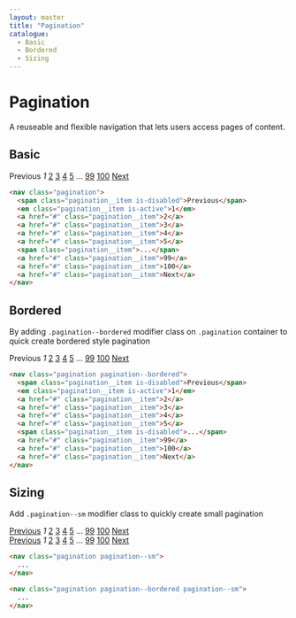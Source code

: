 ```yaml
---
layout: master
title: "Pagination"
catalogue:
  - Basic
  - Bordered
  - Sizing
---
```


# Pagination
A reuseable and flexible navigation that lets users access pages of content.

## Basic

<div class="mb-5">
  <nav class="pagination">
    <span class="pagination__item is-disabled">Previous</span>
    <em class="pagination__item is-active">1</em>
    <a href="#" class="pagination__item">2</a>
    <a href="#" class="pagination__item">3</a>
    <a href="#" class="pagination__item">4</a>
    <a href="#" class="pagination__item">5</a>
    <span class="pagination__item">...</span>
    <a href="#" class="pagination__item">99</a>
    <a href="#" class="pagination__item">100</a>
    <a href="#" class="pagination__item">Next</a>
  </nav>
</div>

```html
<nav class="pagination">
  <span class="pagination__item is-disabled">Previous</span>
  <em class="pagination__item is-active">1</em>
  <a href="#" class="pagination__item">2</a>
  <a href="#" class="pagination__item">3</a>
  <a href="#" class="pagination__item">4</a>
  <a href="#" class="pagination__item">5</a>
  <span class="pagination__item">...</span>
  <a href="#" class="pagination__item">99</a>
  <a href="#" class="pagination__item">100</a>
  <a href="#" class="pagination__item">Next</a>
</nav>
```

## Bordered

By adding `.pagination--bordered` modifier class on `.pagination` container to quick create bordered style pagination

<div class="mb-5">
  <nav class="pagination pagination--bordered">
    <span class="pagination__item is-disabled">Previous</span>
    <em class="pagination__item is-active">1</em>
    <a href="#" class="pagination__item">2</a>
    <a href="#" class="pagination__item">3</a>
    <a href="#" class="pagination__item">4</a>
    <a href="#" class="pagination__item">5</a>
    <span class="pagination__item is-disabled">...</span>
    <a href="#" class="pagination__item">99</a>
    <a href="#" class="pagination__item">100</a>
    <a href="#" class="pagination__item">Next</a>
  </nav>
</div>

```html
<nav class="pagination pagination--bordered">
  <span class="pagination__item is-disabled">Previous</span>
  <em class="pagination__item is-active">1</em>
  <a href="#" class="pagination__item">2</a>
  <a href="#" class="pagination__item">3</a>
  <a href="#" class="pagination__item">4</a>
  <a href="#" class="pagination__item">5</a>
  <span class="pagination__item is-disabled">...</span>
  <a href="#" class="pagination__item">99</a>
  <a href="#" class="pagination__item">100</a>
  <a href="#" class="pagination__item">Next</a>
</nav>
```

## Sizing

Add `.pagination--sm` modifier class to quickly create small pagination

<div class="mb-5">
  <nav class="pagination pagination--sm">
    <a href="#" class="pagination__item">Previous</a>
    <em class="pagination__item is-active">1</em>
    <a href="#" class="pagination__item">2</a>
    <a href="#" class="pagination__item">3</a>
    <a href="#" class="pagination__item">4</a>
    <a href="#" class="pagination__item">5</a>
    <span class="pagination__item">...</span>
    <a href="#" class="pagination__item">99</a>
    <a href="#" class="pagination__item">100</a>
    <a href="#" class="pagination__item">Next</a>
  </nav>
</div>

<div class="mb-5">
  <nav class="pagination pagination--bordered pagination--sm">
    <a href="#" class="pagination__item">Previous</a>
    <em class="pagination__item is-active">1</em>
    <a href="#" class="pagination__item">2</a>
    <a href="#" class="pagination__item">3</a>
    <a href="#" class="pagination__item">4</a>
    <a href="#" class="pagination__item">5</a>
    <span class="pagination__item">...</span>
    <a href="#" class="pagination__item">99</a>
    <a href="#" class="pagination__item">100</a>
    <a href="#" class="pagination__item">Next</a>
  </nav>
</div>

```html
<nav class="pagination pagination--sm">
  ...
</nav>

<nav class="pagination pagination--bordered pagination--sm">
  ...
</nav>
```
